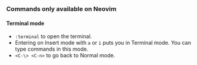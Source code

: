 ---
---

### Commands only available on Neovim

#### Terminal mode

- `:terminal` to open the terminal.
- Entering on Insert mode with `a` or `i` puts you in Terminal mode. You can type commands in this mode.
- `<C-\> <C-n>` to go back to Normal mode.
